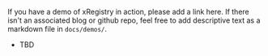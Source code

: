 <!-- no verify-specs -->

If you have a demo of xRegistry in action, please add a link here. If there
isn't an associated blog or github repo, feel free to add descriptive text as a
markdown file in `docs/demos/`.

- TBD

